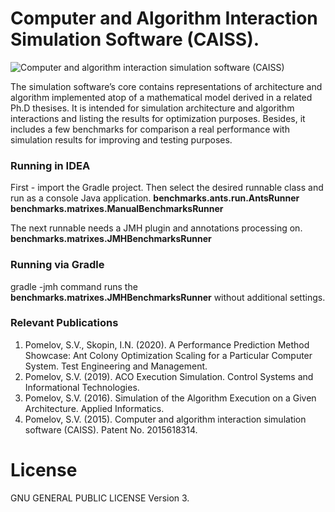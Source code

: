 # Computer and Algorithm Interaction Simulation Software (CAISS).
![Computer and algorithm interaction simulation software (CAISS)](https://i.ibb.co/PD5B7By/web-performance-monitoring-101.jpg)

The simulation software’s core contains representations of architecture and algorithm implemented atop of a mathematical model derived in a related Ph.D thesises. It is intended for simulation architecture and algorithm interactions and listing the results for optimization purposes. Besides, it includes a few benchmarks for comparison a real performance with simulation results for improving and testing purposes. 

### Running in IDEA
First - import the Gradle project. Then select the desired runnable 
class and run as a console Java application.
**benchmarks.ants.run.AntsRunner
benchmarks.matrixes.ManualBenchmarksRunner**

The next runnable needs a JMH plugin and annotations processing on.
**benchmarks.matrixes.JMHBenchmarksRunner** 

### Running via Gradle
gradle -jmh command runs the 
**benchmarks.matrixes.JMHBenchmarksRunner** 
without additional settings.

### Relevant Publications
1. Pomelov, S.V., Skopin, I.N. (2020). A Performance Prediction Method Showcase: Ant Colony Optimization Scaling for a Particular Computer System. Test Engineering and Management.
2. Pomelov, S.V. (2019). ACO Execution Simulation. Control Systems and Informational Technologies.
3. Pomelov, S.V. (2016). Simulation of the Algorithm Execution on a Given Architecture. Applied Informatics.
4. Pomelov, S.V. (2015). Computer and algorithm interaction simulation software (CAISS). Patent No. 2015618314.

# License
GNU GENERAL PUBLIC LICENSE Version 3.
